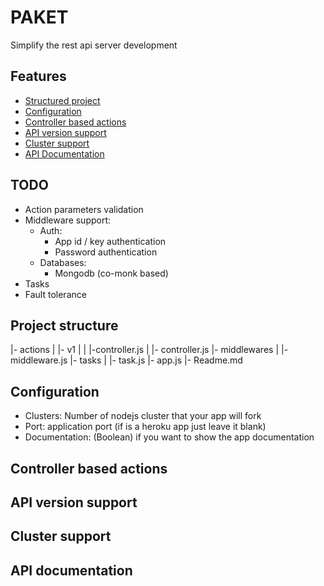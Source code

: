 PAKET
=====

Simplify the rest api server development

Features
--------

- [Structured project](#structured-project)
- [Configuration](#configuration)
- [Controller based actions](#controller-based-actions)
- [API version support](#api-version-support)
- [Cluster support](#cluster-support)
- [API Documentation](#api-documentation)

TODO
----

- Action parameters validation
- Middleware support:
  - Auth:
    - App id / key authentication
    - Password authentication
  - Databases:
    - Mongodb (co-monk based)
- Tasks
- Fault tolerance

### <a name="structured-project"></a>
Project structure
------------------

|- actions
|   |- v1
|   |   |-controller.js
|   |- controller.js
|- middlewares
|   |- middleware.js
|- tasks
|   |- task.js
|- app.js
|- Readme.md

### <a name="configuration"></a>
Configuration
--------------

- Clusters: Number of nodejs cluster that your app will fork
- Port: application port (if is a heroku app just leave it blank)
- Documentation: (Boolean) if you want to show the app documentation

### <a name="controller-based-actions"></a>
Controller based actions
------------------------

### <a name="api-version-support"></a>
API version support
--------------------

### <a name="cluster-support"></a>
Cluster support
---------------

### <a name="api-documentation"></a>
API documentation
-----------------